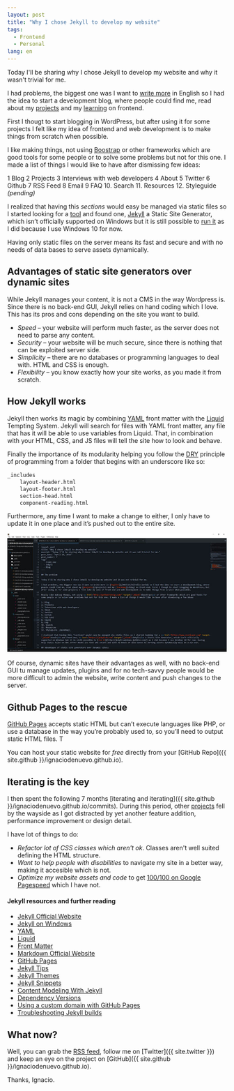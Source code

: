 ```yaml
---
layout: post
title: "Why I chose Jekyll to develop my website"
tags:
  - Frontend
  - Personal
lang: en
---
```


Today I'll be sharing why I chose Jekyll to develop my website and why it wasn't trivial for me.

I had problems, the biggest one was I want to [write more](/2015/11/25/hello-world) in English so I had the idea to start a development blog, where people could find me, read about my [projects](/projects) and my [learning](/blog) on frontend.

First I thougt to start blogging in WordPress, but after using it for some projects I felt like my idea of frontend and web development is to make things from scratch when possible.

I like making things, not using <a href="http://getbootstrap.com/" target="_blank">Boostrap</a> or other frameworks which are good tools for some people or to solve some problems but not for this one. I made a list of things I would like to have after dismissing few ideas:

1 Blog
2 Projects
3 Interviews with web developers
4 About
5 Twitter
6 Github
7 RSS Feed
8 Email
9 FAQ
10. Search
11. Resources
12. Styleguide _(pending)_

I realized that having this _sections_ would easy be managed via static files so I started looking for a <a href="https://www.staticgen.com" target="_blank">tool</a> and found one, <a href="https://jekyllrb.com" target="_blank">Jekyll</a> a Static Site Generator, which isn’t officially supported on Windows but it is still possible to [run it](http://jekyll-windows.juthilo.com/) as I did because I use Windows 10 for now.

Having only static files on the server means its fast and secure and with no needs of data bases to serve assets dynamically.

## Advantages of static site generators over dynamic sites

While Jekyll manages your content, it is not a CMS in the way Wordpress is. Since there is no back-end GUI, Jekyll relies on hand coding which I love. This has its pros and cons depending on the site you want to build.

- _Speed_ – your website will perform much faster, as the server does not need to parse any content.
- _Security_ – your website will be much secure, since there is nothing that can be exploited server side.
- _Simplicity_ – there are no databases or programming languages to deal with. HTML and CSS is enough.
- _Flexibility_ – you know exactly how your site works, as you made it from scratch.

## How Jekyll works

Jekyll then works its magic by combining [YAML](http://yaml.org) front matter with the [Liquid](https://shopify.github.io/liquid) Tempting System. Jekyll will search for files with YAML front matter, any file that has it will be able to use variables from Liquid. That, in combination with your HTML, CSS, and JS files will tell the site how to look and behave.

Finally the importance of its modularity helping you follow the [DRY](https://en.wikipedia.org/wiki/Don%27t_repeat_yourself) principle of programming from a folder that begins with an underscore like so:

    _includes
    	layout-header.html
    	layout-footer.html
    	section-head.html
    	component-reading.html

Furthermore, any time I want to make a change to either, I only have to update it in one place and it’s pushed out to the entire site.

<a href="/assets/images/post-sublimetext-2--fullscreen.jpg">
	<img src="/assets/images/post-sublimetext-2.jpg" alt="Sublime Text Editor">
</a>

Of course, dynamic sites have their advantages as well, with no back-end GUI tu manage updates, plugins and for no tech-savvy people would be more difficult to admin the website, write content and push changes to the server.

## Github Pages to the rescue

<a href="https://pages.github.com" target="_blank">GitHub Pages</a> accepts static HTML but can’t execute languages like PHP, or use a database in the way you’re probably used to, so you’ll need to output static HTML files. T

You can host your static website for _free_ directly from your [GitHub Repo]({{ site.github }}/ignaciodenuevo.github.io).

## Iterating is the key

I then spent the following 7 months [iterating and iterating]({{ site.github }}/ignaciodenuevo.github.io/commits). During this period, other [projects](/projects) fell by the wayside as I got distracted by yet another feature addition, performance improvement or design detail.

I have lot of things to do:

- _Refactor lot of CSS classes which aren't ok_. Classes aren't well suited defining the HTML structure.
- _Want to help people with disabilities_ to navigate my site in a better way, making it accesible which is not.
- _Optimize my website assets and code_ to get [100/100 on Google Pagespeed](https://developers.google.com/speed/pagespeed/insights/?url=http%3A%2F%2Fignaciodenuevo.com&tab=desktop) which I have not.

<div>
    <h4>Jekyll resources and further reading</h4>
    <ul>
        <li><a href="http://jekyllrb.com" target="_blank">Jekyll Official Website</a></li>
        <li><a href="http://jekyll-windows.juthilo.com" target="_blank">Jekyll on Windows</a></li>
        <li><a href="http://yaml.org" target="_blank">YAML</a></li>
        <li><a href="https://shopify.github.io/liquid" target="_blank">Liquid</a></li>
        <li><a href="https://docs.cloudcannon.com/editing/front-matter" target="_blank">Front Matter</a></li>
        <li><a href="http://daringfireball.net/projects/markdown" target="_blank">Markdown Official Website</a></li>
        <li><a href="https://pages.github.com" target="_blank">GitHub Pages</a></li>
        <li><a href="http://jekyll.tips" target="_blank">Jekyll Tips</a></li>
        <li><a href="http://jekyllthemes.org" target="_blank">Jekyll Themes</a></li>
        <li><a href="http://jekyllsnippets.com/" target="_blank">Jekyll Snippets</a></li>
        <li><a href="https://www.smashingmagazine.com/2016/02/content-modeling-with-jekyll" target="_blank">Content Modeling With Jekyll</a></li>
        <li><a href="https://pages.github.com/versions" target="_blank">Dependency Versions</a></li>
        <li><a href="https://help.github.com/articles/using-a-custom-domain-with-github-pages" target="_blank">Using a custom domain with GitHub Pages</a></li>
        <li><a href="https://help.github.com/articles/troubleshooting-jekyll-builds" target="_blank">Troubleshooting Jekyll builds</a></li>
    </ul>
</div>

## What now?

Well, you can grab the [RSS feed](/feed.xml), follow me on [Twitter]({{ site.twitter }}) and keep an eye on the project on [GitHub]({{ site.github }}/ignaciodenuevo.github.io).

Thanks, Ignacio.
